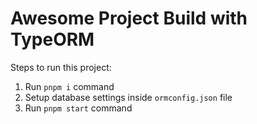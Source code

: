 # Awesome Project Build with TypeORM

Steps to run this project:

1. Run `pnpm i` command
2. Setup database settings inside `ormconfig.json` file
3. Run `pnpm start` command
